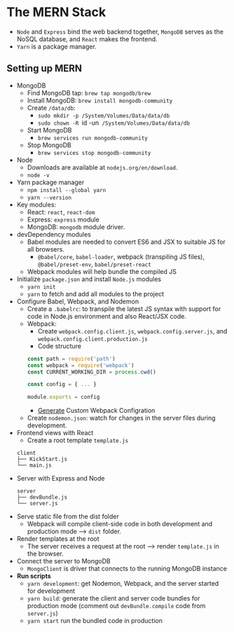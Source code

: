 # The MERN Stack
- `Node` and `Express` bind the web backend together, `MongoDB` serves as the NoSQL database, and `React` makes the frontend.
- `Yarn` is a package manager.

## Setting up MERN
- MongoDB
    - Find MongoDB tap: `brew tap mongodb/brew`
    - Install MongoDB: `brew install mongodb-community`
    - Create `/data/db`:
        - `sudo mkdir -p /System/Volumes/Data/data/db`
        - `sudo chown -R `id -un` /System/Volumes/Data/data/db`
    - Start MongoDB
        - `brew services run mongodb-community`
    - Stop MongoDB
        - `brew services stop mongodb-community`
- Node
    - Downloads are available at `nodejs.org/en/download`.
    - `node -v`
- Yarn package manager
    - `npm install --global yarn`
    - `yarn --version`
- Key modules:
    - React: `react`, `react-dom`
    - Express: `express` module
    - MongoDB: `mongodb` module driver.
- devDependency modules
    - Babel modules are needed to convert ES6 and JSX to suitable JS for all browsers.
        - `@babel/core`, `babel-loader`, webpack (transpiling JS files), `@babel/preset-env`, `babel/preset-react`
    - Webpack modules will help bundle the compiled JS
- Initialize `package.json` and install `Node.js` modules
    - `yarn init`
    - `yarn` to fetch and add all modules to the project
- Configure Babel, Webpack, and Nodemon
    - Create a `.babelrc`: to transpile the latest JS syntax with support for code in Node.js environment and also React/JSX code.
    - Webpack:
        - Create `webpack.config.client.js`, `webpack.config.server.js`, and `webpack.config.client.production.js`
        - Code structure
        ```js
        const path = require('path')
        const webpack = require('webpack')
        const CURRENT_WORKING_DIR = process.cwd()

        const config = { ... }

        module.exports = config
        ```
        - [Generate](https://generatewebpackconfig.netlify.app/) Custom Webpack Configration
    - Create `nodemon.json`: watch for changes in the server files during development.
- Frontend views with React
    - Create a root template `template.js`
    ```
    client
    ├── KickStart.js
    └── main.js
    ```
- Server with Express and Node
    ```
    server
    ├── devBundle.js
    └── server.js
    ```
- Serve static file from the dist folder
    - Webpack will compile client-side code in both development and production mode --> `dist` folder.
- Render templates at the root
    - The server receives a request at the root --> render `template.js` in the browser.
- Connect the server to MongoDB
    - `MongoClient` is driver that connects to the running MongoDB instance
- __Run scripts__
    - `yarn development`: get Nodemon, Webpack, and the server started for development
    - `yarn build`: generate the client and server code bundles for production mode (comment out `devBundle.compile` code from `server.js`)
    - `yarn start` run the bundled code in production